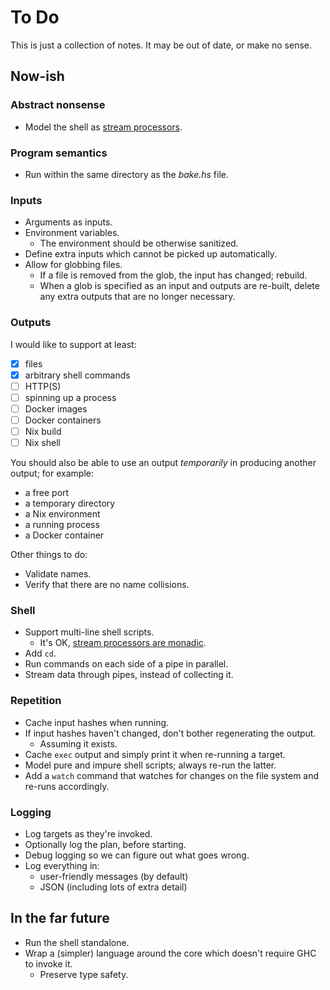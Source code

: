 # To Do

This is just a collection of notes. It may be out of date, or make no sense.

## Now-ish

### Abstract nonsense

- Model the shell as [stream processors][stream-processors].

### Program semantics

- Run within the same directory as the _bake.hs_ file.

### Inputs

- Arguments as inputs.
- Environment variables.
  - The environment should be otherwise sanitized.
- Define extra inputs which cannot be picked up automatically.
- Allow for globbing files.
  - If a file is removed from the glob, the input has changed; rebuild.
  - When a glob is specified as an input and outputs are re-built, delete any extra outputs that are no longer necessary.

### Outputs

I would like to support at least:

- [x] files
- [x] arbitrary shell commands
- [ ] HTTP(S)
- [ ] spinning up a process
- [ ] Docker images
- [ ] Docker containers
- [ ] Nix build
- [ ] Nix shell

You should also be able to use an output _temporarily_ in producing another output; for example:

- a free port
- a temporary directory
- a Nix environment
- a running process
- a Docker container

Other things to do:

- Validate names.
- Verify that there are no name collisions.

### Shell

- Support multi-line shell scripts.
  - It's OK, [stream processors are monadic][stream-processors/streamprocessors/monadic.agda].
- Add `cd`.
- Run commands on each side of a pipe in parallel.
- Stream data through pipes, instead of collecting it.

### Repetition

- Cache input hashes when running.
- If input hashes haven't changed, don't bother regenerating the output.
  - Assuming it exists.
- Cache `exec` output and simply print it when re-running a target.
- Model pure and impure shell scripts; always re-run the latter.
- Add a `watch` command that watches for changes on the file system and re-runs accordingly.

### Logging

- Log targets as they're invoked.
- Optionally log the plan, before starting.
- Debug logging so we can figure out what goes wrong.
- Log everything in:
  - user-friendly messages (by default)
  - JSON (including lots of extra detail)

## In the far future

- Run the shell standalone.
- Wrap a (simpler) language around the core which doesn't require GHC to invoke it.
  - Preserve type safety.

[stream-processors]: https://github.com/SamirTalwar/stream-processors
[stream-processors/streamprocessors/monadic.agda]: https://github.com/SamirTalwar/stream-processors/blob/main/StreamProcessors/Monadic.agda

